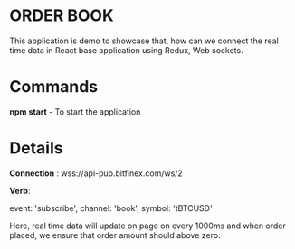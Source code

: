 # ORDER BOOK

This application is demo to showcase that, how can we connect the real time data in React base application using Redux, Web sockets. 

# Commands 

**npm start** - To start the application 

# Details

**Connection** : wss://api-pub.bitfinex.com/ws/2

**Verb**: 

event: 'subscribe', 
      channel: 'book', 
      symbol: 'tBTCUSD' 


Here, real time data will update on page on every 1000ms and when order placed, we ensure that order amount should above zero. 
